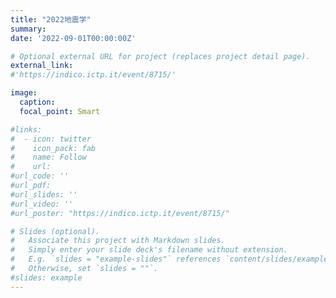 ```yaml
---
title: "2022地震学"
summary: 
date: '2022-09-01T00:00:00Z'

# Optional external URL for project (replaces project detail page).
external_link:  
#'https://indico.ictp.it/event/8715/'

image:
  caption:
  focal_point: Smart

#links:
#  - icon: twitter
#    icon_pack: fab
#    name: Follow
#    url: 
#url_code: ''
#url_pdf: 
#url_slides: ''
#url_video: ''
#url_poster: "https://indico.ictp.it/event/8715/"

# Slides (optional).
#   Associate this project with Markdown slides.
#   Simply enter your slide deck's filename without extension.
#   E.g. `slides = "example-slides"` references `content/slides/example-slides.md`.
#   Otherwise, set `slides = ""`.
#slides: example
---
```

